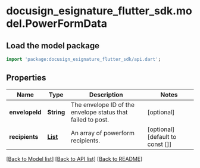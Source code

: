 # docusign_esignature_flutter_sdk.model.PowerFormData

## Load the model package
```dart
import 'package:docusign_esignature_flutter_sdk/api.dart';
```

## Properties
Name | Type | Description | Notes
------------ | ------------- | ------------- | -------------
**envelopeId** | **String** | The envelope ID of the envelope status that failed to post. | [optional] 
**recipients** | [**List<PowerFormFormDataRecipient>**](PowerFormFormDataRecipient.md) | An array of powerform recipients. | [optional] [default to const []]

[[Back to Model list]](../README.md#documentation-for-models) [[Back to API list]](../README.md#documentation-for-api-endpoints) [[Back to README]](../README.md)


